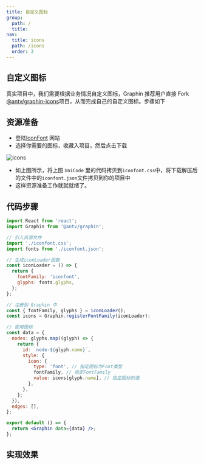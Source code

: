 ```yaml
---
title: 自定义图标
group:
  path: /
  title:
nav:
  title: icons
  path: /icons
  order: 3
---
```


## 自定义图标

真实项目中，我们需要根据业务情况自定义图标，Graphin 推荐用户直接 Fork [@antv/graphin-icons](https://github.com/antvis/Graphin/tree/master/packages/graphin-icons)项目，从而完成自己的自定义图标。步骤如下

## 资源准备

- 登陆[IconFont](https://www.iconfont.cn/) 网站
- 选择你需要的图标，收藏入项目，然后点击下载

![icons](https://gw.alipayobjects.com/mdn/rms_402c1a/afts/img/A*a5c8TrD_4H0AAAAAAAAAAAAAARQnAQ)

- 如上图所示，将上图 `UniCode` 里的代码拷贝到`iconfont.css`中，将下载解压后的文件中的`iconfont.json`文件拷贝到你的项目中
- 这样资源准备工作就就就绪了。

## 代码步骤

```jsx | pure
import React from 'react';
import Graphin from '@antv/graphin';

// 引入资源文件
import './iconfont.css';
import fonts from './iconfont.json';

// 生成iconLoader函数
const iconLoader = () => {
  return {
    fontFamily: 'iconfont',
    glyphs: fonts.glyphs,
  };
};

// 注册到 Graphin 中
const { fontFamily, glyphs } = iconLoader();
const icons = Graphin.registerFontFamily(iconLoader);

// 使用图标
const data = {
  nodes: glyphs.map((glyph) => {
    return {
      id: `node-${glyph.name}`,
      style: {
        icon: {
          type: 'font', // 指定图标为Font类型
          fontFamily, // 指定FontFamily
          value: icons[glyph.name], // 指定图标的值
        },
      },
    };
  }),
  edges: [],
};

export default () => {
  return <Graphin data={data} />;
};
```

## 实现效果

<code src='./custom-font-icon/index.tsx'>
